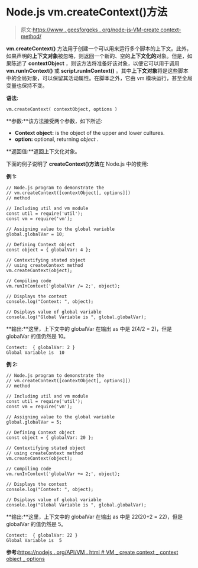 # Node.js vm.createContext()方法

> 原文:[https://www . geesforgeks . org/node-js-VM-create context-method/](https://www.geeksforgeeks.org/node-js-vm-createcontext-method/)

**vm.createContext()** 方法用于创建一个可以用来运行多个脚本的上下文。此外，如果声明的**上下文对象**被忽略，则返回一个新的、空的**上下文化的**对象。但是，如果陈述了 **contextObject** ，则该方法将准备好该对象，以便它可以用于调用 **vm.runInContext()** 或 **script.runInContext()** 。其中**上下文对象**将是这些脚本中的全局对象，可以保留其活动属性。在脚本之外，它由 vm 模块运行，甚至全局变量也保持不变。

**语法:**

```
vm.createContext( contextObject, options )
```

**参数:**该方法接受两个参数，如下所述:

*   **Context object:** is the object of the upper and lower cultures.
*   **option:** optional, returning *object* .

**返回值:**返回上下文化对象。

下面的例子说明了 **createContext()方法**在 Node.js 中的使用:

**例 1:**

```
// Node.js program to demonstrate the     
// vm.createContext([contextObject[, options]])
// method

// Including util and vm module
const util = require('util');
const vm = require('vm');

// Assigning value to the global variable
global.globalVar = 10;

// Defining Context object
const object = { globalVar: 4 };

// Contextifying stated object
// using createContext method
vm.createContext(object);

// Compiling code
vm.runInContext('globalVar /= 2;', object);

// Displays the context
console.log("Context: ", object);

// Dsiplays value of global variable
console.log("Global Variable is ", global.globalVar);
```

**输出:**这里，上下文中的 globalVar 在输出 as 中是 2(4/2 = 2)，但是 globalVar 的值仍然是 10。

```
Context:  { globalVar: 2 }
Global Variable is  10

```

**例 2:**

```
// Node.js program to demonstrate the     
// vm.createContext([contextObject[, options]])
// method

// Including util and vm module
const util = require('util');
const vm = require('vm');

// Assigning value to the global variable
global.globalVar = 5;

// Defining Context object
const object = { globalVar: 20 };

// Contextifying stated object
// using createContext method
vm.createContext(object);

// Compiling code
vm.runInContext('globalVar += 2;', object);

// Displays the context
console.log("Context: ", object);

// Dsiplays value of global variable
console.log("Global Variable is ", global.globalVar);
```

**输出:**这里，上下文中的 globalVar 在输出 as 中是 22(20+2 = 22)，但是 globalVar 的值仍然是 5。

```
Context:  { globalVar: 22 }
Global Variable is  5

```

**参考:**[https://nodejs . org/API/VM . html # VM _ create context _ context object _ options](https://nodejs.org/api/vm.html#vm_vm_createcontext_contextobject_options)